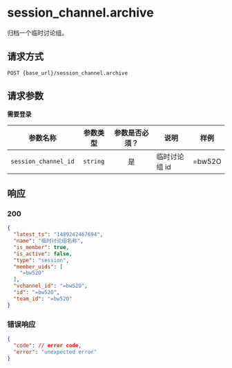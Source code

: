 # session_channel.archive

归档一个临时讨论组。

## 请求方式

```
POST {base_url}/session_channel.archive
```

## 请求参数

**需要登录**

| 参数名称 | 参数类型 | 参数是否必须？ | 说明 | 样例 |
|:--------:|:--------:|:--------------:|------|------|
| `session_channel_id` | `string` | 是 | 临时讨论组 id | =bw52O |

## 响应

### 200

```json
{
  "latest_ts": "1489242467694",
  "name": "临时讨论组名称",
  "is_member": true,
  "is_active": false,
  "type": "session",
  "member_uids": [
    "=bw52O"
  ],
  "vchannel_id": "=bw52O",
  "id": "=bw52O",
  "team_id": "=bw52O"
}
```
### 错误响应

```json
{
  "code": // error code,
  "error": "unexpected error"
}
```

<!-- generated by gen_doc.js -->
